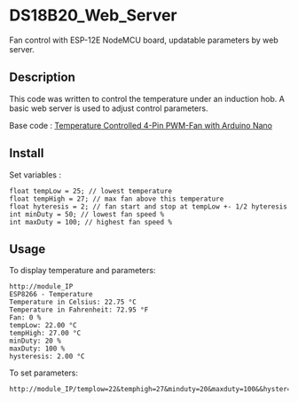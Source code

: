 # DS18B20_Web_Server
Fan control with ESP-12E NodeMCU board, updatable parameters by web server.

## Description
This code was written to control the temperature under an induction hob. A basic web server is used to adjust control parameters.

Base code : [Temperature Controlled 4-Pin PWM-Fan with Arduino Nano](https://github.com/mariuste/Fan_Temp_Control)

## Install
Set variables :

```
float tempLow = 25; // lowest temperature
float tempHigh = 27; // max fan above this temperature
float hyteresis = 2; // fan start and stop at tempLow +- 1/2 hyteresis
int minDuty = 50; // lowest fan speed %
int maxDuty = 100; // highest fan speed %
```

## Usage
To display temperature and parameters:

```
http://module_IP
ESP8266 - Temperature
Temperature in Celsius: 22.75 °C
Temperature in Fahrenheit: 72.95 °F
Fan: 0 %
tempLow: 22.00 °C
tempHigh: 27.00 °C
minDuty: 20 %
maxDuty: 100 %
hysteresis: 2.00 °C
```

To set parameters:

```
http://module_IP/templow=22&temphigh=27&minduty=20&maxduty=100&&hyster=2
```
